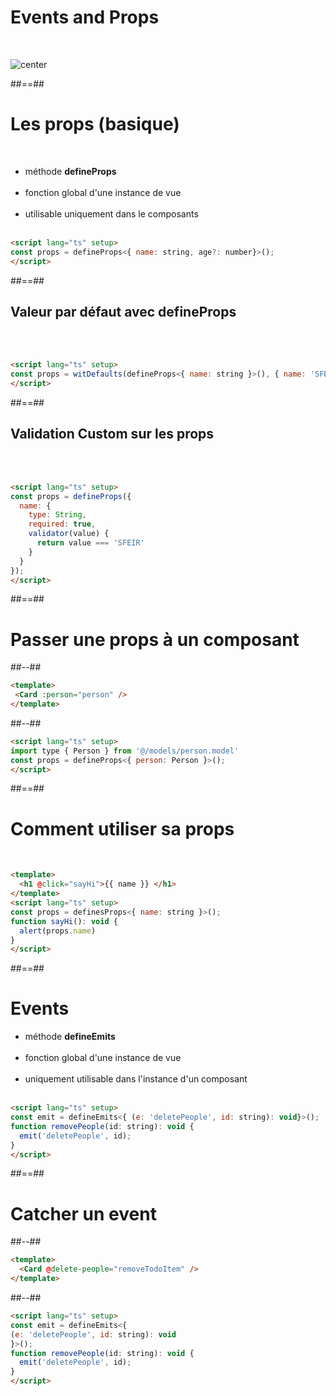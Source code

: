 <!-- .slide -->
# Events and Props
<br>

![center](assets/images/school/communication-components/communication_schema.png)

##==##

<!--.slide: class="sfeir-basic-slide with-code inconsolata" -->
# Les props (basique)
<br>

- méthode **defineProps** <br/><br/>
- fonction global d'une instance de vue <br /><br/>
- utilisable uniquement dans le composants <br/><br/>

```html
<script lang="ts" setup>
const props = defineProps<{ name: string, age?: number}>();
</script>
```
<!-- .element: class="big-code"-->

##==##

<!-- .slide: class="sfeir-basic-slide with-code inconsolata"-->
## Valeur par défaut avec defineProps
<br/><br/>

```html
<script lang="ts" setup>
const props = witDefaults(defineProps<{ name: string }>(), { name: 'SFEIR '})
</script>
```
<!-- .element: class="big-code"-->

##==##

<!-- .slide: class="sfeir-basic-slide with-code inconsolata"-->
## Validation Custom  sur les props 
<br/><br>

```html
<script lang="ts" setup>
const props = defineProps({ 
  name: {
    type: String,
    required: true,
    validator(value) {
      return value === 'SFEIR'
    }
  }
});
</script>
```
<!-- .element: class="big-code"-->

##==##

<!-- .slide: class="two-column-layout"-->
# Passer une props à un composant
##--##
<!-- .slide: class="sfeir-basic-slide with-code inconsolata"-->
```html
<template>
 <Card :person="person" />
</template>
```
<!-- .element: class="big-code"-->
##--##
<!-- .slide: class="sfeir-basic-slide with-code inconsolata"-->
```html
<script lang="ts" setup>
import type { Person } from '@/models/person.model'
const props = defineProps<{ person: Person }>();
</script>
```
<!-- .element: class="big-code"-->

##==##

<!-- .slide: class="sfeir-basic-slide with-code inconsolata"-->
# Comment utiliser sa props
<br/>

```html
<template>
  <h1 @click="sayHi">{{ name }} </h1>
</template>
<script lang="ts" setup>
const props = definesProps<{ name: string }>();
function sayHi(): void {
  alert(props.name)
}
</script>
```
<!-- .element: class="big-code"-->

##==##

<!-- .slide: class="sfeir-basic-slide with-code inconsolata"-->
# Events

- méthode **defineEmits** <br/><br/>
- fonction global d'une instance de vue <br /><br/>
- uniquement utilisable dans l'instance d'un composant <br/><br/>

```html
<script lang="ts" setup>
const emit = defineEmits<{ (e: 'deletePeople', id: string): void}>();
function removePeople(id: string): void {
  emit('deletePeople', id);
}
</script>
```
<!-- .element: class="big-code"-->


##==##

<!-- .slide: class="two-column-layout"-->
# Catcher un event
##--##
<!-- .slide: class="sfeir-basic-slide with-code inconsolata"-->
```html
<template>
  <Card @delete-people="removeTodoItem" />
</template>
```
<!-- .element: class="big-code"-->
##--##
<!-- .slide: class="sfeir-basic-slide with-code inconsolata"-->
```html
<script lang="ts" setup>
const emit = defineEmits<{
(e: 'deletePeople', id: string): void
}>();
function removePeople(id: string): void {
  emit('deletePeople', id);
}
</script>
```
<!-- .element: class="big-code"-->


